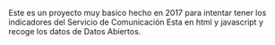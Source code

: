 Este es un proyecto muy basico hecho en 2017 para intentar tener los indicadores del Servicio de Comunicación
Esta en html y javascript y recoge los datos de Datos Abiertos.
